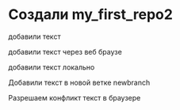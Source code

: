 ﻿#  Создали my_first_repo2

добавили текст 

добавили текст через веб браузе

добавили текст локально 

Добавили текст в новой ветке newbranch

Разрешаем конфликт текст в браузере 
